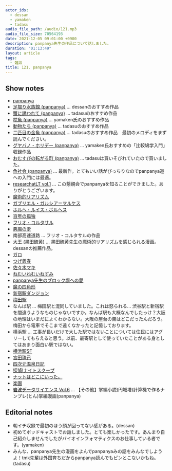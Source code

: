 ```yaml
---
actor_ids:
  - dessan
  - yamaken
  - tadasu
audio_file_path: /audio/121.mp3
audio_file_size: 70564193
date: 2021-12-05 09:01:00 +0900
description: panpanya先生の作品について話しました。
duration: "01:13:49"
layout: article
tags:
  - 雑談
title: 121. panpanya
---
```


## Show notes
- [panpanya](https://ja.wikipedia.org/wiki/Panpanya)
- [足摺り水族館 (panpanya)](https://www.amazon.co.jp/dp/4907259026) ... dessanのおすすめ作品
- [蟹に誘われて (panpanya)](https://www.amazon.co.jp/dp/B077D3Z5GY/?tag=researchatf04-22) ... tadasuのおすすめ作品
- [枕魚 (panpanya)](https://www.amazon.co.jp/dp/B077ZMYLYM/?tag=researchatf04-22) ... yamaken氏のおすすめ作品
- [動物たち (panpanya)](https://www.amazon.co.jp/dp/B077ZSMKFF/?tag=researchatf04-22) ... tadasuのおすすめ作品
- [二匹目の金魚 (panpanya)](https://www.amazon.co.jp/dp/B0799FX5GK/?tag=researchatf04-22) ... tadasuのおすすめ作品　最初のメロディをまず読んでください。
- [グヤバノ・ホリデー (panpanya)](https://www.amazon.co.jp/dp/B07N383SMS/?tag=researchatf04-22) ... yamaken氏おすすめの「比較鳩学入門」収録作品
- [おむすびの転がる町 (panpanya)](https://www.amazon.co.jp/dp/B086DPMDPS/?tag=researchatf04-22) ... tadasuは買いそびれていたので買いました。
- [魚社会 (panpanya)](https://www.amazon.co.jp/dp/B097QMGBDF/?tag=researchatf04-22) ... 最新作。とてもいい話がびっちりなのでpanpanya道への入門には最適。
- [researchatLT vol.1](https://www.youtube.com/watch?v=kKLt956ieSM&ab_channel=Researchatfm) ... この懇親会でpanpanyaを知ることができました。ありがとうございます。
- [魔術的リアリズム](https://ja.wikipedia.org/wiki/%E3%83%9E%E3%82%B8%E3%83%83%E3%82%AF%E3%83%AA%E3%82%A2%E3%83%AA%E3%82%BA%E3%83%A0)
- [ガブリエル・ガルシア＝マルケス](https://ja.wikipedia.org/wiki/%E3%82%AC%E3%83%96%E3%83%AA%E3%82%A8%E3%83%AB%E3%83%BB%E3%82%AC%E3%83%AB%E3%82%B7%E3%82%A2%EF%BC%9D%E3%83%9E%E3%83%AB%E3%82%B1%E3%82%B9)
- [ホルヘ・ルイス・ボルヘス](https://ja.wikipedia.org/wiki/%E3%83%9B%E3%83%AB%E3%83%98%E3%83%BB%E3%83%AB%E3%82%A4%E3%82%B9%E3%83%BB%E3%83%9C%E3%83%AB%E3%83%98%E3%82%B9)
- [百年の孤独](https://www.amazon.co.jp/dp/4105090119/?tag=researchatf04-22)
- [フリオ・コルタサル](https://ja.wikipedia.org/wiki/%E3%83%95%E3%83%AA%E3%82%AA%E3%83%BB%E3%82%B3%E3%83%AB%E3%82%BF%E3%82%B5%E3%83%AB)
- [悪魔の涎](https://www.amazon.co.jp/dp/4003279018/?tag=researchatf04-22)
- 南部高速道路 ... フリオ・コルタサルの作品
- [大王 (黒田硫黄)](https://www.amazon.co.jp/dp/B07R72PRQX/?tag=researchatf04-22) ... 黒田硫黄先生の魔術的リアリズムを感じられる漫画。dessanの推薦作品。
- [ガロ](https://ja.wikipedia.org/wiki/%E3%82%AC%E3%83%AD_(%E9%9B%91%E8%AA%8C))
- [つげ義春](https://ja.wikipedia.org/wiki/%E3%81%A4%E3%81%92%E7%BE%A9%E6%98%A5)
- [佐々木マキ](https://ja.wikipedia.org/wiki/%E4%BD%90%E3%80%85%E6%9C%A8%E3%83%9E%E3%82%AD/?tag=researchatf04-22)
- [ねむいねむいねずみ](https://www.amazon.co.jp/dp/B00E9RFN70)
- [panpanya先生のブロック塀への愛](https://f.hatena.ne.jp/panpanya/)
- [魔の四角形](https://www.amazon.co.jp/dp/493861829X/?tag=researchatf04-22)
- [新宿駅ダンジョン](https://nlab.itmedia.co.jp/nl/articles/1403/11/news093.html)
- [梅田駅](https://kansai-sanpo.com/ume-d12/)
- なんば駅 … 梅田駅と混同していました。これは怒られる... 渋谷駅と新宿駅を間違うようなものじゃないですか。なんば駅も大概なんでしたっけ？大阪の地理はいまだによくわからない。大阪の屋台の巣はどこだったんだろう。梅田から電車でそこまで遠くなかったと記憶しております。
- 横浜駅 … 工事が長いだけで大した駅ではないことについては住民にはアグリーしてもらえると思う。以前、最寄駅として使っていたことがある身としてはあまり面白い駅ではない。
- [横浜駅SF](https://www.amazon.co.jp/dp/B01N0SE683/?tag=researchatf04-22)
- [宮田珠己](https://ja.wikipedia.org/wiki/%E5%AE%AE%E7%94%B0%E7%8F%A0%E5%B7%B1)
- [四次元温泉日記](https://www.amazon.co.jp/dp/4480432388/?tag=researchatf04-22)
- [探偵!ナイトスクープ](https://www.asahi.co.jp/knight-scoop/)
- [ナットはどこにいった。](https://twitter.com/researchat_fm/status/1452274353111019527)
- [楽園](https://www.hakusensha.co.jp/rakuen/vol37/)
- [岩波データサイエンス Vol.6](https://www.amazon.co.jp/dp/4000298569/?tag=researchatf04-22) ... 【その他】掌編小説(円城塔)計算機で作るナンプレ(とん)掌編漫画(panpanya)

## Editorial notes
- 朝イチ収録で最初のほう頭が回ってない感がある。(dessan)
- 初めてポッドキャストでお話しました。とても楽しかったです。あんまり自己紹介しませんでしたがバイオインフォマティクスのお仕事している者です。(yamaken)
- みんな、panpanya先生の漫画をよんでpanpanyaみの話をみんなでしようよ！tmk先輩は外国育ちだからpanpanya読んでもピンとこないかもね。(tadasu)



